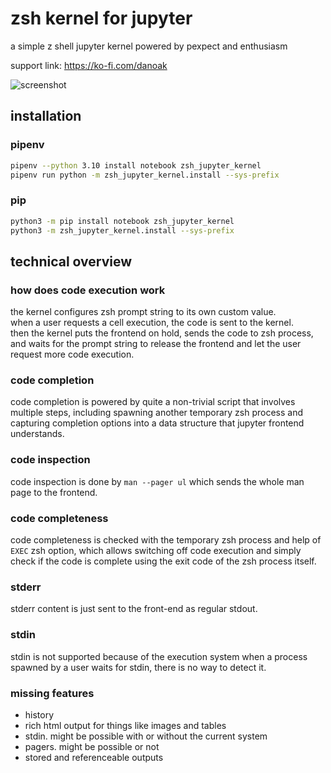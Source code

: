 # zsh kernel for jupyter

a simple z shell jupyter kernel powered by pexpect and enthusiasm

support link: https://ko-fi.com/danoak

![screenshot](misc/example.png)


## installation

### pipenv
```sh
pipenv --python 3.10 install notebook zsh_jupyter_kernel
pipenv run python -m zsh_jupyter_kernel.install --sys-prefix
```

### pip
```sh
python3 -m pip install notebook zsh_jupyter_kernel
python3 -m zsh_jupyter_kernel.install --sys-prefix
```


## technical overview

### how does code execution work  
the kernel configures zsh prompt string to its own custom value.  
when a user requests a cell execution, the code is sent to the kernel.   
then the kernel puts the frontend on hold, sends the code to zsh process, and waits for the prompt string to release the frontend and let the user request more code execution.

### code completion
code completion is powered by quite a non-trivial script that involves multiple steps, including spawning another temporary zsh process and capturing completion options into a data structure that jupyter frontend understands.

### code inspection
code inspection is done by `man --pager ul` which sends the whole man page to the frontend.

### code completeness
code completeness is checked with the temporary zsh process and help of `EXEC` zsh option, which allows switching off code execution and simply check if the code is complete using the exit code of the zsh process itself.

### stderr 
stderr content is just sent to the front-end as regular stdout.

### stdin
stdin is not supported because of the execution system when a process spawned by a user waits for stdin, there is no way to detect it.

### missing features
- history
- rich html output for things like images and tables
- stdin. might be possible with or without the current system 
- pagers. might be possible or not
- stored and referenceable outputs
 